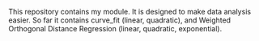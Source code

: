 This repository contains my module.
It is designed to make data analysis easier.
So far it contains curve_fit (linear, quadratic), and Weighted Orthogonal Distance Regression (linear, quadratic, exponential).

